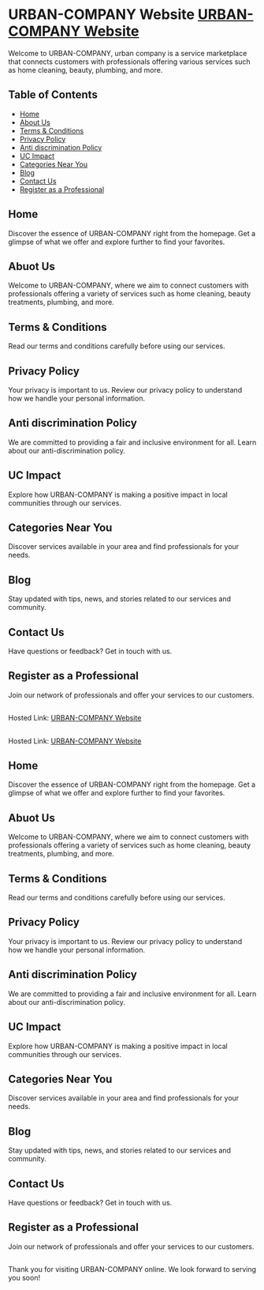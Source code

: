 
# URBAN-COMPANY Website [URBAN-COMPANY Website](https://urban-company-zeta.vercel.app/)

Welcome to URBAN-COMPANY, urban company is a service marketplace that connects customers with professionals offering various services such as home cleaning, beauty, plumbing, and more.


## Table of Contents

 - [Home](index.html)
 - [About Us](about-us/index.html)
 - [Terms & Conditions](Urban-company/terms&conditions.html)
 - [Privacy Policy](privacy-policy/index.html)
 - [Anti discrimination Policy](antiDP.html)
 - [UC Impact](UC-Impact.html)
 - [Categories Near You](categories-near-you.html)
 - [Blog](Urban-company/blog.html)
 - [Contact Us](Contact-us/index.html)
  - [Register as a Professional](Register-as-a-Professional/index.html)


## Home
Discover the essence of  URBAN-COMPANY right from the homepage. Get a glimpse of what we offer and explore further to find your favorites.

## Abuot Us
Welcome to URBAN-COMPANY, where we aim to connect customers with professionals offering a variety of services such as home cleaning, beauty treatments, plumbing, and more.

## Terms & Conditions
Read our terms and conditions carefully before using our services.


## Privacy Policy
Your privacy is important to us. Review our privacy policy to understand how we handle your personal information.

## Anti discrimination Policy 
We are committed to providing a fair and inclusive environment for all. Learn about our anti-discrimination policy.

## UC Impact
Explore how URBAN-COMPANY is making a positive impact in local communities through our services.

## Categories Near You
Discover services available in your area and find professionals for your needs.

## Blog
Stay updated with tips, news, and stories related to our services and community.

## Contact Us
Have questions or feedback? Get in touch with us.

## Register as a Professional
Join our network of professionals and offer your services to our customers.

## 
Hosted Link: [URBAN-COMPANY Website](https://urban-company-zeta.vercel.app/)
## 
Hosted Link: [URBAN-COMPANY Website](https://urban-company-zeta.vercel.app/)
## Home
Discover the essence of  URBAN-COMPANY right from the homepage. Get a glimpse of what we offer and explore further to find your favorites.

## Abuot Us
Welcome to URBAN-COMPANY, where we aim to connect customers with professionals offering a variety of services such as home cleaning, beauty treatments, plumbing, and more.

## Terms & Conditions
Read our terms and conditions carefully before using our services.


## Privacy Policy
Your privacy is important to us. Review our privacy policy to understand how we handle your personal information.

## Anti discrimination Policy 
We are committed to providing a fair and inclusive environment for all. Learn about our anti-discrimination policy.

## UC Impact
Explore how URBAN-COMPANY is making a positive impact in local communities through our services.

## Categories Near You
Discover services available in your area and find professionals for your needs.

## Blog
Stay updated with tips, news, and stories related to our services and community.

## Contact Us
Have questions or feedback? Get in touch with us.

## Register as a Professional
Join our network of professionals and offer your services to our customers.

## 
Thank you for visiting  URBAN-COMPANY online. We look forward to serving you soon!
